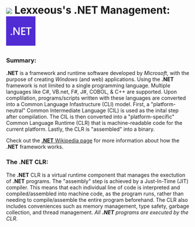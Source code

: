 <!-- MS .NET Management -->

# <img src="../.pics/Lexxeous/lexx_headshot_clear.png" width="100px"/> Lexxeous's .NET Management: <img src="../.pics/Microsoft .NET/dot_net_logo.png" width="80"/>

### Summary:

**.NET** is a framework and runtime software developed by *Microsoft*, with the purpose of creating *Windows* (and web) applications. Using the **.NET** framework is not limited to a single programming language. Multiple languages like C#, VB.net, F#, J#, COBOL, & C++ are supported. Upon complilation, programs/scripts written with these languages are converted into a Common Language Infastructure (CLI) model. First, a "platform-neutral" Common Intermediate Language (CIL) is used as the inital step after compilation. The CIL is then converted into a "platform-specific" Common Language Runtime (CLR) that is machine-readable code for the current platform. Lastly, the CLR is "assembled" into a binary.

Check out the [**.NET** Wikipedia page](https://en.wikipedia.org/wiki/.NET_Framework) for more information about how the **.NET** framework works.

### The **.NET** CLR:

The **.NET** CLR is a virtual runtime component that manages the exectution of **.NET** programs. The "assembly" step is achieved by a Just-In-Time (JIT) compiler. This means that each individual line of code is interpreted and compiled/assembled into machine code, as the program runs, rather than needing to compile/assemble the entire program beforehand. The CLR also includes conveniences such as memory management, type safety, garbage collection, and thread management. *All **.NET** programs are executed by the CLR*.